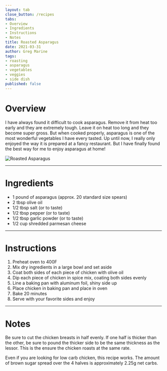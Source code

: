```yaml
---
layout: tab
close_button: /recipes
tabs:
- Overview
- Ingredients
- Instructions
- Notes
title: Roasted Asparagus
date: 2021-03-31
author: Greg Marine
tags: 
- roasting
- asparagus
- vegetables
- veggies
- side dish
published: false
---
```


# Overview

I have always found it difficult to cook asparagus. Remove it from heat too early and they are extremely tough. Leave it on heat too long and they become super gross. But when cooked properly, asparagus is one of the most wonderful vegetables I have every tasted. Up until now, I really only enjoyed the way it is prepared at a fancy restaurant. But I have finally found the best way for me to enjoy asparagus at home!

![Roasted Asparagus](/assets/img/collections/recipes/roasted-asparagus/roasted-asparagus.jpg "Roasted Asparagus")

<!--more-->

---

# Ingredients

- 1 pound of asparagus (approx. 20 standard size spears)
- 2 tbsp olive oil
- 1/2 tbsp salt (or to taste)
- 1/2 tbsp pepper (or to taste)
- 1/2 tbsp garlic powder (or to taste)
- 1/2 cup shredded parmesan cheese

---

# Instructions

1. Preheat oven to 400F
2. Mix dry ingredients in a large bowl and set aside
3. Coat both sides of each piece of chicken with olive oil
4. Dip each piece of chicken in spice mix, coating both sides evenly
5. Line a baking pan with aluminum foil, shiny side up
6. Place chicken in baking pan and place in oven
7. Bake 20 minutes
8. Serve with your favorite sides and enjoy

---

# Notes

Be sure to cut the chicken breasts in half evenly. If one half is thicker than the other, be sure to pound the thicker side to be the same thickness as the lessor. This is the ensure the chicken roasts at the same rate.

Even if you are looking for low carb chicken, this recipe works. The amount of brown sugar spread over the 4 halves is approximately 2.25g net carbs.